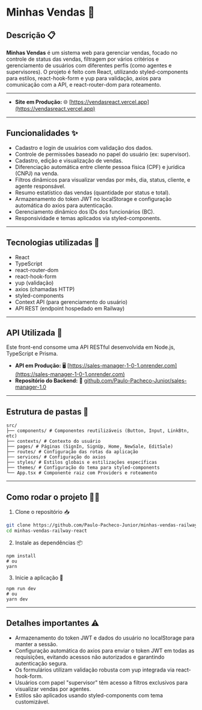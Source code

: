 # Minhas Vendas 🚀

## Descrição 📋

**Minhas Vendas** é um sistema web para gerenciar vendas, focado no controle de status das vendas, filtragem por vários critérios e gerenciamento de usuários com diferentes perfis (como agentes e supervisores). O projeto é feito com React, utilizando styled-components para estilos, react-hook-form e yup para validação, axios para comunicação com a API, e react-router-dom para roteamento.

---

- **Site em Produção:** 🌐 [https://vendasreact.vercel.app](https://vendasreact.vercel.app)

---

## Funcionalidades ✨

- Cadastro e login de usuários com validação dos dados.
- Controle de permissões baseado no papel do usuário (ex: supervisor).
- Cadastro, edição e visualização de vendas.
- Diferenciação automática entre cliente pessoa física (CPF) e jurídica (CNPJ) na venda.
- Filtros dinâmicos para visualizar vendas por mês, dia, status, cliente, e agente responsável.
- Resumo estatístico das vendas (quantidade por status e total).
- Armazenamento do token JWT no localStorage e configuração automática do axios para autenticação.
- Gerenciamento dinâmico dos IDs dos funcionários (BC).
- Responsividade e temas aplicados via styled-components.

---

## Tecnologias utilizadas 🔧

- React
- TypeScript
- react-router-dom
- react-hook-form
- yup (validação)
- axios (chamadas HTTP)
- styled-components
- Context API (para gerenciamento do usuário)
- API REST (endpoint hospedado em Railway)

---

## API Utilizada 🔗

Este front-end consome uma API RESTful desenvolvida em Node.js, TypeScript e Prisma.

- **API em Produção:** 🖥️ [https://sales-manager-1-0-1.onrender.com](https://sales-manager-1-0-1.onrender.com)
- **Repositório do Backend:** 📂 [github.com/Paulo-Pacheco-Junior/sales-manager-1.0](https://github.com/Paulo-Pacheco-Junior/sales-manager-1.0)

---

## Estrutura de pastas 📁

```
src/
├── components/ # Componentes reutilizáveis (Button, Input, LinkBtn, etc)
├── contexts/ # Contexto do usuário
├── pages/ # Páginas (SignIn, SignUp, Home, NewSale, EditSale)
├── routes/ # Configuração das rotas da aplicação
├── services/ # Configuração do axios
├── styles/ # Estilos globais e estilizações específicas
├── themes/ # Configuração do tema para styled-components
└── App.tsx # Componente raiz com Providers e roteamento
```

---

## Como rodar o projeto 🏃‍♂️

1. Clone o repositório 📥

```bash
git clone https://github.com/Paulo-Pacheco-Junior/minhas-vendas-railway-react.git
cd minhas-vendas-railway-react
```

2. Instale as dependências 📦

```
npm install
# ou
yarn
```

3. Inicie a aplicação 🚀

```
npm run dev
# ou
yarn dev
```

---

## Detalhes importantes ⚠️

- Armazenamento do token JWT e dados do usuário no localStorage para manter a sessão.
- Configuração automática do axios para enviar o token JWT em todas as requisições, evitando acessos não autorizados e garantindo autenticação segura.
- Os formulários utilizam validação robusta com yup integrada via react-hook-form.
- Usuários com papel "supervisor" têm acesso a filtros exclusivos para visualizar vendas por agentes.
- Estilos são aplicados usando styled-components com tema customizável.
